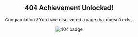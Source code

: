 <div style="text-align:center;">

<h2>404 Achievement Unlocked!</h2>

<p>Congratulations! You have discovered a page that doesn't exist.</p>

<p><img src='{{ "/assets/images/404/badge.png" | relative_url }}' alt="404 badge" /></p>

</div>